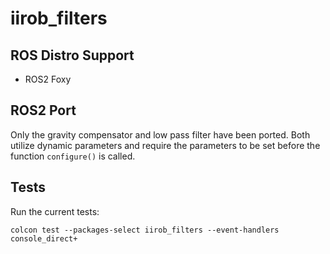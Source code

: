 iirob_filters
=============

## ROS Distro Support
- ROS2 Foxy

## ROS2 Port
Only the gravity compensator and low pass filter have been ported. Both utilize dynamic parameters and require the parameters to be set before the function `configure()` is called.

## Tests
Run the current tests:
```
colcon test --packages-select iirob_filters --event-handlers console_direct+
```
